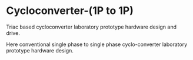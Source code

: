 # Cycloconverter-(1P to 1P)
Triac based cycloconverter laboratory prototype hardware design and drive.

Here conventional single phase to single phase cyclo-converter laboratory prototype hardware design.

